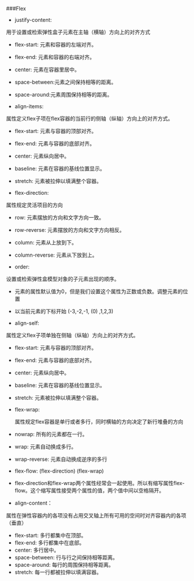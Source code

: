 ###Flex

* justify-content:

 用于设置或检索弹性盒子元素在主轴（横轴）方向上的对齐方式

 * flex-start: 元素和容器的左端对齐。
 * flex-end: 元素和容器的右端对齐。
 * center: 元素在容器里居中。
 * space-between:元素之间保持相等的距离。
 * space-around:元素周围保持相等的距离。


* align-items:

 属性定义flex子项在flex容器的当前行的侧轴（纵轴）方向上的对齐方式。
 * flex-start: 元素与容器的顶部对齐。
 * flex-end: 元素与容器的底部对齐。
 * center: 元素纵向居中。
 * baseline: 元素在容器的基线位置显示。
 * stretch: 元素被拉伸以填满整个容器。
 
 
* flex-direction:

 属性规定灵活项目的方向
 
 * row: 元素摆放的方向和文字方向一致。
 * row-reverse: 元素摆放的方向和文字方向相反。
 * column: 元素从上放到下。
 * column-reverse: 元素从下放到上。
 
 
 * order:
 
  设置或检索弹性盒模型对象的子元素出现的顺序。
  
  * 元素的属性默认值为0，但是我们设置这个属性为正数或负数。调整元素的位置
  * 以当前元素的下标开始   (-3,-2,-1, (0) ,1,2,3)
  
 
 * align-self:
 
  属性定义flex子项单独在侧轴（纵轴）方向上的对齐方式。
  
  * flex-start: 元素与容器的顶部对齐。
  * flex-end: 元素与容器的底部对齐。
  * center: 元素纵向居中。
  * baseline: 元素在容器的基线位置显示。
  * stretch: 元素被拉伸以填满整个容器。


* flex-wrap:

  属性规定flex容器是单行或者多行，同时横轴的方向决定了新行堆叠的方向

 * nowrap: 所有的元素都在一行。
 * wrap: 元素自动换成多行。
 * wrap-reverse: 元素自动换成逆序的多行
 
 
* flex-flow:  (flex-direction)  (flex-wrap)

 * flex-direction和flex-wrap两个属性经常会一起使用。所以有缩写属性flex-flow。这个缩写属性接受两个属性的值，两个值中间以空格隔开。
 
 
* align-content：

 属性在弹性容器内的各项没有占用交叉轴上所有可用的空间时对齐容器内的各项（垂直）

 * flex-start: 多行都集中在顶部。
 * flex-end: 多行都集中在底部。
 * center: 多行居中。
 * space-between: 行与行之间保持相等距离。
 * space-around: 每行的周围保持相等距离。
 * stretch: 每一行都被拉伸以填满容器。
